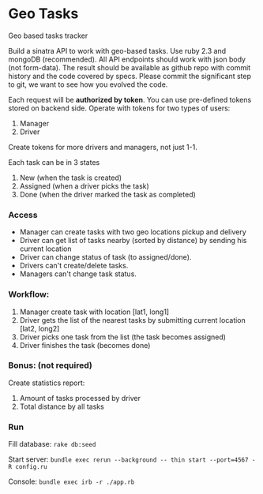 Geo Tasks
========

Geo based tasks tracker

Build a sinatra API to work with geo-based tasks. Use ruby 2.3 and mongoDB (recommended). All API endpoints should work with json body (not form-data). The result should be available as github repo with commit history and the code covered by specs. Please commit the significant step to git, we want to see how you evolved the code.

Each request will be **authorized by token**. You can use pre-defined tokens stored on backend side. Operate with tokens for two types of users:

1. Manager
1. Driver

Create tokens for more drivers and managers, not just 1-1.

Each task can be in 3 states

1. New (when the task is created)
1. Assigned (when a driver picks the task)
1. Done (when the driver marked the task as completed)

### Access

* Manager can create tasks with two geo locations pickup and delivery
* Driver can get list of tasks nearby (sorted by distance) by sending his current location 
* Driver can change status of task (to assigned/done). 
* Drivers can't create/delete tasks. 
* Managers can't change task status.

### Workflow:

1. Manager create task with location [lat1, long1]
1. Driver gets the list of the nearest tasks by submitting current location [lat2, long2]
1. Driver picks one task from the list (the task becomes assigned)
1. Driver finishes the task (becomes done)

### Bonus: (not required)

Create statistics report:

1. Amount of tasks processed by driver
1. Total distance by all tasks

### Run

Fill database: `rake db:seed`

Start server: `bundle exec rerun --background -- thin start --port=4567 -R config.ru`

Console: `bundle exec irb -r ./app.rb`